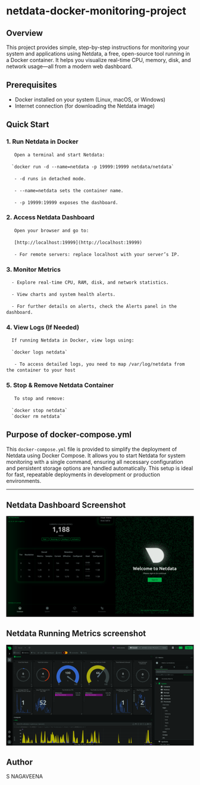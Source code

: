 # netdata-docker-monitoring-project

## Overview

This project provides simple, step-by-step instructions for monitoring your system and applications using Netdata, a free, open-source tool running in a Docker container. It helps you visualize real-time CPU, memory, disk, and network usage—all from a modern web dashboard.

## Prerequisites

  - Docker installed on your system (Linux, macOS, or Windows)
  - Internet connection (for downloading the Netdata image)

## Quick Start

### 1. Run Netdata in Docker

       Open a terminal and start Netdata:

      `docker run -d --name=netdata -p 19999:19999 netdata/netdata`

       - -d runs in detached mode.

       - --name=netdata sets the container name.

       - -p 19999:19999 exposes the dashboard.

### 2. Access Netdata Dashboard

       Open your browser and go to:

       [http://localhost:19999](http://localhost:19999)

       - For remote servers: replace localhost with your server’s IP.

### 3. Monitor Metrics

      - Explore real-time CPU, RAM, disk, and network statistics.

      - View charts and system health alerts.

      - For further details on alerts, check the Alerts panel in the dashboard.

### 4. View Logs (If Needed)

      If running Netdata in Docker, view logs using:

      `docker logs netdata`

       - To access detailed logs, you need to map /var/log/netdata from the container to your host

### 5. Stop & Remove Netdata Container

       To stop and remove:

      `docker stop netdata`
      `docker rm netdata`

## Purpose of docker-compose.yml

This `docker-compose.yml` file is provided to simplify the deployment of Netdata using Docker Compose. It allows you to start Netdata for system monitoring with a single command, ensuring all necessary configuration and persistent storage options are handled automatically. This setup is ideal for fast, repeatable deployments in development or production environments.

---

## Netdata Dashboard Screenshot

![Netdata Dashboard Screenshot](dashboard-screenshot.png)

## Netdata Running Metrics screenshot

![Netdata Metrics Screenshot](metrics-screenshot.png)

## Author
S NAGAVEENA

